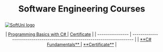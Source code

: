 # <p align="center"> Software Engineering Courses <p>

<a href="https://softuni.bg" rel="Courses"> ![SoftUni logo][logo] </a>

[logo]: http://innovationstarterbox.bg/wp-content/uploads/2016/05/Softuni_logo_trasparent.png "Logo Title Text 2"



  
<td>
<p align="center">  
|  <a href="https://softuni.bg/trainings/3038/programming-basics-with-c-sharp-july-2020" > Programming Basics with C# </a>      | <a href="https://softuni.bg/certificates/details/88258/3bb30352"> Certificate</a>                                                                    |
| ---------------- | --------------------------------------------------------------------------- |
| <a href="https://softuni.bg/trainings/3135/csharp-fundamentals-september-2020"> **C# Fundamentals** </a> | <a href="https://softuni.bg/certificates/details/93992/4eead54a"> **Certificate**</a> |
<p>
</td>
